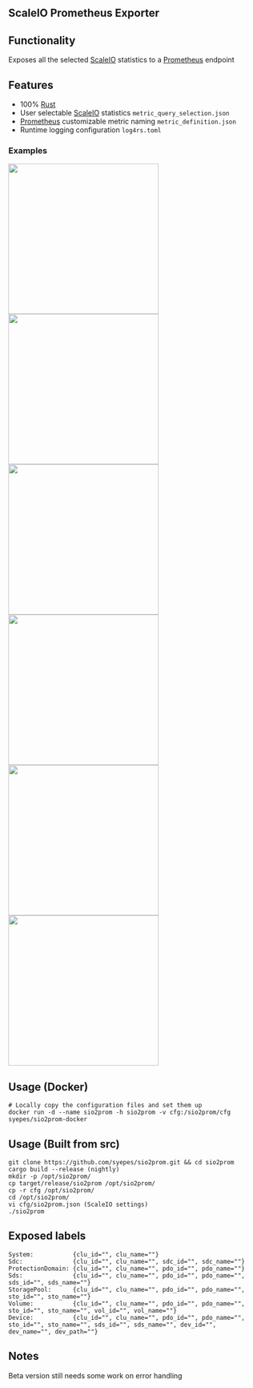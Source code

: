 ## ScaleIO Prometheus Exporter

## Functionality
 Exposes all the selected [ScaleIO](https://store.emc.com/ScaleIO/) statistics to a [Prometheus](https://prometheus.io/) endpoint

## Features
 - 100% [Rust](http://rust-lang.org/)
 - User selectable [ScaleIO](https://store.emc.com/ScaleIO/) statistics `metric_query_selection.json`
 - [Prometheus](https://prometheus.io/) customizable metric naming `metric_definition.json`
 - Runtime logging configuration `log4rs.toml`

### Examples
<img src="https://raw.githubusercontent.com/syepes/sio2prom/master/grafana/sample_global.jpg" target="_blank" width="300">
<img src="https://raw.githubusercontent.com/syepes/sio2prom/master/grafana/sample_pool.jpg" target="_blank" width="300">
<img src="https://raw.githubusercontent.com/syepes/sio2prom/master/grafana/sample_cluster.jpg" target="_blank" width="300">
<img src="https://raw.githubusercontent.com/syepes/sio2prom/master/grafana/sample_sds.jpg" target="_blank" width="300">
<img src="https://raw.githubusercontent.com/syepes/sio2prom/master/grafana/sample_sdc.jpg" target="_blank" width="300">
<img src="https://raw.githubusercontent.com/syepes/sio2prom/master/grafana/sample_volume.jpg" target="_blank" width="300">


## Usage (Docker)
    # Locally copy the configuration files and set them up
    docker run -d --name sio2prom -h sio2prom -v cfg:/sio2prom/cfg syepes/sio2prom-docker

## Usage (Built from src)
    git clone https://github.com/syepes/sio2prom.git && cd sio2prom
    cargo build --release (nightly)
    mkdir -p /opt/sio2prom/
    cp target/release/sio2prom /opt/sio2prom/
    cp -r cfg /opt/sio2prom/
    cd /opt/sio2prom/
    vi cfg/sio2prom.json (ScaleIO settings)
    ./sio2prom

## Exposed labels
    System:           {clu_id="", clu_name=""}
    Sdc:              {clu_id="", clu_name="", sdc_id="", sdc_name=""}
    ProtectionDomain: {clu_id="", clu_name="", pdo_id="", pdo_name=""}
    Sds:              {clu_id="", clu_name="", pdo_id="", pdo_name="", sds_id="", sds_name=""}
    StoragePool:      {clu_id="", clu_name="", pdo_id="", pdo_name="", sto_id="", sto_name=""}
    Volume:           {clu_id="", clu_name="", pdo_id="", pdo_name="", sto_id="", sto_name="", vol_id="", vol_name=""}
    Device:           {clu_id="", clu_name="", pdo_id="", pdo_name="", sto_id="", sto_name="", sds_id="", sds_name="", dev_id="", dev_name="", dev_path=""}

## Notes
Beta version still needs some work on error handling
